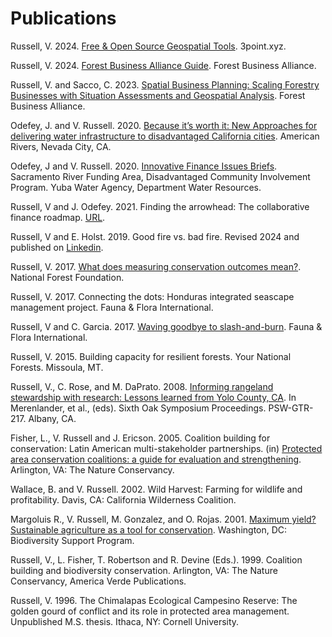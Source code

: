 # Publications

Russell, V. 2024. [Free & Open Source Geospatial Tools](https://3point.xyz/geosp). 3point.xyz.

Russell, V. 2024. [Forest Business Alliance Guide](https://forestbiz.info/). Forest Business Alliance.

Russell, V. and Sacco, C. 2023. [Spatial Business Planning: Scaling Forestry Businesses with Situation Assessments and Geospatial Analysis](https://storymaps.arcgis.com/stories/647313bcdb3e4d6c82e4733eee7ab693). Forest Business Alliance. 

Odefey, J. and V. Russell. 2020. [Because it’s worth it: New Approaches for delivering water infrastructure to disadvantaged California cities](https://srfadacip.com/wp-content/uploads/2022/05/Because-Its-Worth-It_final.pdf).  American Rivers, Nevada City, CA.

Odefey, J and V. Russell. 2020. [Innovative Finance Issues Briefs](https://srfadacip.com/docs/). Sacramento River Funding Area, Disadvantaged Community Involvement Program. Yuba Water Agency, Department Water Resources.

Russell, V and J. Odefey. 2021. Finding the arrowhead: The collaborative finance roadmap. [URL](https://urlshorter.net/TOXwqp).

Russell, V and E. Holst. 2019. Good fire vs. bad fire. Revised 2024 and published on [Linkedin](https://urlshorter.net/ecNrJQ).

Russell, V. 2017. [What does measuring conservation outcomes mean?](https://www.nationalforests.org/blog/what-does-measuring-conservation-outcomes-mean). National Forest Foundation.

Russell, V. 2017. Connecting the dots: Honduras integrated seascape management project. Fauna & Flora International.

Russell, V and C. Garcia. 2017. [Waving goodbye to slash-and-burn](https://phys.org/news/2018-01-goodbye-slash-and-burn.html). Fauna & Flora International.

Russell, V. 2015. Building capacity for resilient forests. Your National Forests. Missoula, MT.

Russell, V., C. Rose, and M. DaPrato. 2008. [Informing rangeland stewardship with research: Lessons learned from Yolo County, CA](http://gg.gg/1c3k2t). In Merenlander, et al., (eds). Sixth Oak Symposium Proceedings. PSW-GTR-217. Albany, CA.

Fisher, L., V. Russell and J. Ericson. 2005. Coalition building for conservation: Latin American multi-stakeholder partnerships. (in) [Protected area conservation coalitions: a guide for evaluation and strengthening](https://www.cbd.int/doc/pa/tools/Protected%20Area%20Conservation%20Coalitions.pdf#page=1.00). Arlington, VA: The Nature Conservancy.

Wallace, B. and V. Russell. 2002. Wild Harvest: Farming for wildlife and profitability. Davis, CA:  California Wilderness Coalition.

Margoluis R., V. Russell, M. Gonzalez, and O. Rojas. 2001. [Maximum yield? Sustainable agriculture as a tool for conservation](https://fosonline.org/wp-content/uploads/2010/10/Maximum-Yield.pdf#page=2.13). Washington, DC:  Biodiversity Support Program.

Russell, V., L. Fisher, T. Robertson and R. Devine (Eds.). 1999. Coalition building and biodiversity conservation. Arlington, VA:  The Nature Conservancy, America Verde Publications.

Russell, V. 1996. The Chimalapas Ecological Campesino Reserve:  The golden gourd of conflict and its role in protected area management. Unpublished M.S. thesis. Ithaca, NY:  Cornell University.

